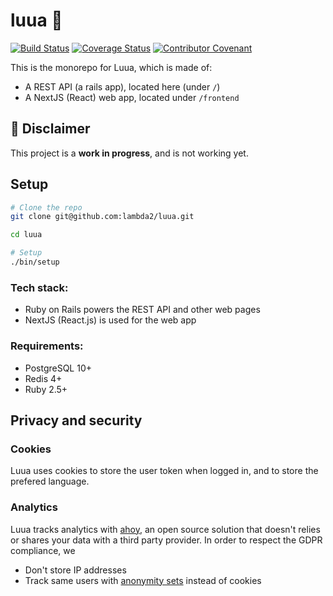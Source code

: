 # luua 💃

[![Build Status](https://travis-ci.com/lambda2/luua.svg?branch=master)](https://travis-ci.com/lambda2/luua) [![Coverage Status](https://coveralls.io/repos/github/lambda2/luua/badge.svg?branch=master)](https://coveralls.io/github/lambda2/luua?branch=master) [![Contributor Covenant](https://img.shields.io/badge/Contributor%20Covenant-v2.0%20adopted-ff69b4.svg)](CODE_OF_CONDUCT.md)


This is the monorepo for Luua, which is made of:

- A REST API (a rails app), located here (under `/`)
- A NextJS (React) web app, located under `/frontend`


## 🚧 Disclaimer

This project is a **work in progress**, and is not working yet.


## Setup

```bash
# Clone the repo
git clone git@github.com:lambda2/luua.git

cd luua

# Setup
./bin/setup

```

### Tech stack:

- Ruby on Rails powers the REST API and other web pages
- NextJS (React.js) is used for the web app

### Requirements:

- PostgreSQL 10+
- Redis 4+
- Ruby 2.5+

## Privacy and security

### Cookies

Luua uses cookies to store the user token when logged in, and to store the prefered language.

### Analytics

Luua tracks analytics with [ahoy](https://github.com/ankane/ahoy), an open source solution that doesn't relies or shares your data with a third party provider.
In order to respect the GDPR compliance, we
- Don't store IP addresses
- Track same users with [anonymity sets](https://privacypatterns.org/patterns/Anonymity-set) instead of cookies

